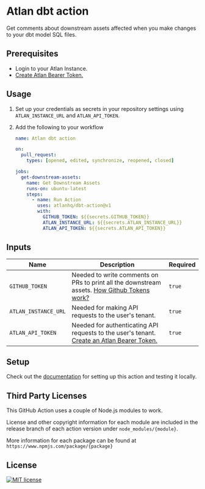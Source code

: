 # Atlan dbt action

Get comments about downstream assets affected when you make changes to your dbt model SQL files.

## Prerequisites

- Login to your Atlan Instance.
- [Create Atlan Bearer Token.](https://ask.atlan.com/hc/en-us/articles/8312649180049)

## Usage

1. Set up your credentials as secrets in your repository settings using `ATLAN_INSTANCE_URL` and `ATLAN_API_TOKEN`.

2. Add the following to your workflow

   ```yml
   name: Atlan dbt action

   on:
     pull_request:
       types: [opened, edited, synchronize, reopened, closed]

   jobs:
     get-downstream-assets:
       name: Get Downstream Assets
       runs-on: ubuntu-latest
       steps:
         - name: Run Action
           uses: atlanhq/dbt-action@v1
           with:
             GITHUB_TOKEN: ${{secrets.GITHUB_TOKEN}}
             ATLAN_INSTANCE_URL: ${{secrets.ATLAN_INSTANCE_URL}}
             ATLAN_API_TOKEN: ${{secrets.ATLAN_API_TOKEN}}
   ```

## Inputs

| Name                 | Description                                                                                                                                                                                                | Required |
| -------------------- | ---------------------------------------------------------------------------------------------------------------------------------------------------------------------------------------------------------- | -------- |
| `GITHUB_TOKEN`       | Needed to write comments on PRs to print all the downstream assets. [How Github Tokens work?](https://dev.to/github/the-githubtoken-in-github-actions-how-it-works-change-permissions-customizations-3cgp) | `true`   |
| `ATLAN_INSTANCE_URL` | Needed for making API requests to the user's tenant.                                                                                                                                                       | `true`   |
| `ATLAN_API_TOKEN`    | Needed for authenticating API requests to the user's tenant. [Create an Atlan Bearer Token.](https://ask.atlan.com/hc/en-us/articles/8312649180049)                                                        | `true`   |

## Setup

Check out the [documentation](https://github.com/atlanhq/dbt-action/blob/main/SETUP.md) for setting up this action and testing it locally.

## Third Party Licenses

This GitHub Action uses a couple of Node.js modules to work.

License and other copyright information for each module are included in the release branch of each action version under `node_modules/{module}`.

More information for each package can be found at `https://www.npmjs.com/package/{package}`

## License

[![MIT license](https://img.shields.io/badge/License-MIT-blue.svg)](https://lbesson.mit-license.org/)
